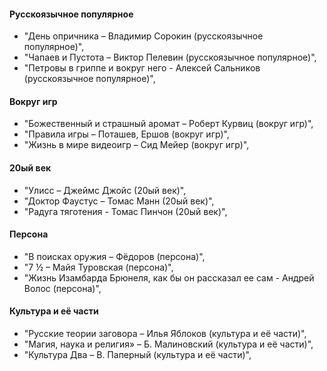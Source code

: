 #### Русскоязычное популярное
- "День опричника – Владимир Сорокин (русскоязычное популярное)",
- "Чапаев и Пустота – Виктор Пелевин (русскоязычное популярное)",
- "Петровы в гриппе и вокруг него - Алексей Сальников (русскоязычное популярное)",

#### Вокруг игр
- "Божественный и страшный аромат – Роберт Курвиц (вокруг игр)",
- "Правила игры – Поташев, Ершов (вокруг игр)",
- "Жизнь в мире видеоигр – Сид Мейер (вокруг игр)",

#### 20ый век
- "Улисс – Джеймс Джойс (20ый век)",
- "Доктор Фаустус – Томас Манн (20ый век)",
- "Радуга тяготения - Томас Пинчон (20ый век)",

#### Персона
- "В поисках оружия – Фёдоров (персона)",
- "7 ½ – Майя Туровская (персона)",
- "Жизнь Изамбарда Брюнеля, как бы он рассказал ее сам - Андрей Волос (персона)",

#### Культура и её части
- "Русские теории заговора – Илья Яблоков (культура и её части)",
- "Магия, наука и религия» – Б. Малиновский (культура и её части)",
- "Культура Два – В. Паперный (культура и её части)",
